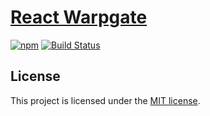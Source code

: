 # [React Warpgate](https://github.com/alitaheri/react-warpgate)
[![npm](https://badge.fury.io/js/react-warpgate.svg)](https://badge.fury.io/js/react-warpgate)
[![Build Status](https://travis-ci.org/alitaheri/react-warpgate.svg?branch=master)](https://travis-ci.org/alitaheri/react-warpgate)

## License
This project is licensed under the [MIT license](https://github.com/alitaheri/react-warpgate/blob/master/LICENSE).
